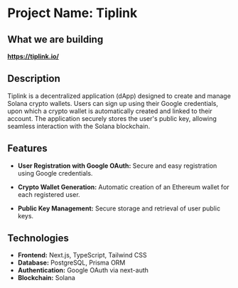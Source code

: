 # Project Name: Tiplink

## What we are building

**https://tiplink.io/**

## Description

Tiplink is a decentralized application (dApp) designed to create and manage Solana crypto wallets. Users can sign up using their Google credentials, upon which a crypto wallet is automatically created and linked to their account. The application securely stores the user's public key, allowing seamless interaction with the Solana blockchain.

## Features
- **User Registration with Google OAuth:** Secure and easy registration using Google credentials.

- **Crypto Wallet Generation:** Automatic creation of an Ethereum wallet for each registered user.

- **Public Key Management:** Secure storage and retrieval of user public keys.

## Technologies

- **Frontend:** Next.js, TypeScript, Tailwind CSS
- **Database:** PostgreSQL, Prisma ORM
- **Authentication:** Google OAuth via next-auth
- **Blockchain:** Solana
